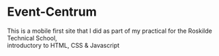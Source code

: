 # Event-Centrum
This is a mobile first site that I did as part of my practical for the Roskilde Technical School,
<br>introductory to HTML, CSS & Javascript
